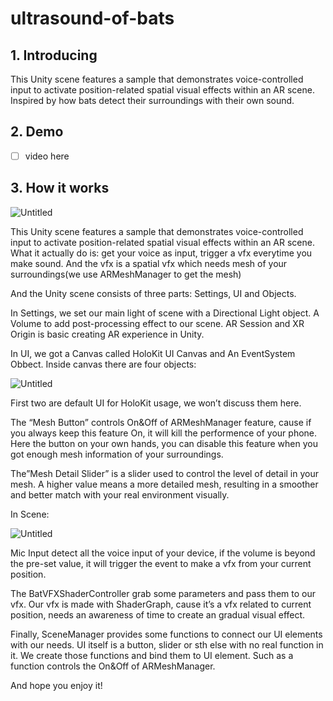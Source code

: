 # ultrasound-of-bats
## 1. Introducing

This Unity scene features a sample that demonstrates voice-controlled input to activate position-related spatial visual effects within an AR scene. Inspired by how bats detect their surroundings with their own sound.

## 2. Demo

- [ ]  video here

## 3. How it works

![Untitled](https://prod-files-secure.s3.us-west-2.amazonaws.com/c394a3b1-49d5-493e-98a9-df3037e184ca/185d3034-67f4-4e52-9cb8-808d459c81d3/Untitled.png)

This Unity scene features a sample that demonstrates voice-controlled input to activate position-related spatial visual effects within an AR scene. What it actually do is: get your voice as input, trigger a vfx everytime you make sound. And the vfx is a spatial vfx which needs mesh of your surroundings(we use ARMeshManager to get the mesh)

And the Unity scene consists of three parts: Settings, UI and Objects.

In Settings, we set our main light of scene with a Directional Light object. A Volume to add post-processing effect to our scene. AR Session and XR Origin is basic creating AR experience in Unity.

In UI, we got a Canvas called HoloKit UI Canvas and An EventSystem Obbect. Inside canvas there are four objects:

![Untitled](https://prod-files-secure.s3.us-west-2.amazonaws.com/c394a3b1-49d5-493e-98a9-df3037e184ca/f7b6c644-ae98-4d85-9344-51a99e987bf3/Untitled.png)

First two are default UI for HoloKit usage, we won’t discuss them here. 

The “Mesh Button” controls On&Off of ARMeshManager feature, cause if you always keep this feature On, it will kill the performence of your phone. Here the button on your own hands, you can disable this feature when you got enough mesh information of your surroundings.

The”Mesh Detail Slider” is a slider used to control the level of detail in your mesh. A higher value means a more detailed mesh, resulting in a smoother and better match with your real environment visually.

In Scene:

![Untitled](https://prod-files-secure.s3.us-west-2.amazonaws.com/c394a3b1-49d5-493e-98a9-df3037e184ca/8c99e813-f5de-4cdd-9196-ac49ed90f436/Untitled.png)

Mic Input detect all the voice input of your device, if the volume is beyond the pre-set value, it will trigger the event to make a vfx from your current position.

The BatVFXShaderController grab some parameters and pass them to our vfx. Our vfx is made with ShaderGraph, cause it’s a vfx related to current position, needs an awareness of time to create an gradual visual effect.

Finally, SceneManager provides some functions to connect our UI elements with our needs. UI itself is a button, slider or sth else with no real function in it. We create those functions and bind them to UI element. Such as a function controls the On&Off of ARMeshManager.

And hope you enjoy it!
